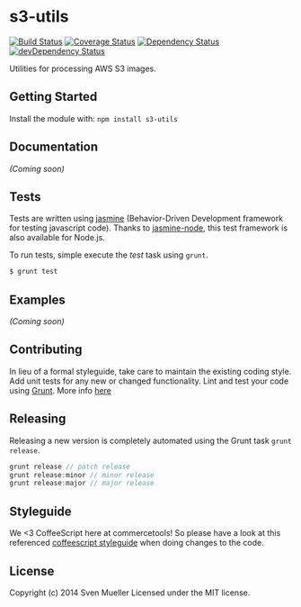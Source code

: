 # s3-utils

[![Build Status](https://secure.travis-ci.org/sphereio/node-s3-utils.png?branch=master)](http://travis-ci.org/sphereio/node-s3-utils) [![Coverage Status](https://coveralls.io/repos/sphereio/node-s3-utils/badge.png)](https://coveralls.io/r/sphereio/node-s3-utils) [![Dependency Status](https://david-dm.org/sphereio/node-s3-utils.png?theme=shields.io)](https://david-dm.org/sphereio/node-s3-utils) [![devDependency Status](https://david-dm.org/sphereio/node-s3-utils/dev-status.png?theme=shields.io)](https://david-dm.org/sphereio/node-s3-utils#info=devDependencies)


Utilities for processing AWS S3 images.

## Getting Started
Install the module with: `npm install s3-utils`


## Documentation
_(Coming soon)_

## Tests
Tests are written using [jasmine](http://pivotal.github.io/jasmine/) (Behavior-Driven Development framework for testing javascript code). Thanks to [jasmine-node](https://github.com/mhevery/jasmine-node), this test framework is also available for Node.js.

To run tests, simple execute the *test* task using `grunt`.

```bash
$ grunt test
```

## Examples
_(Coming soon)_

## Contributing
In lieu of a formal styleguide, take care to maintain the existing coding style. Add unit tests for any new or changed functionality. Lint and test your code using [Grunt](http://gruntjs.com/).
More info [here](CONTRIBUTING.md)

## Releasing
Releasing a new version is completely automated using the Grunt task `grunt release`.

```javascript
grunt release // patch release
grunt release:minor // minor release
grunt release:major // major release
```

## Styleguide
We <3 CoffeeScript here at commercetools! So please have a look at this referenced [coffeescript styleguide](https://github.com/polarmobile/coffeescript-style-guide) when doing changes to the code.

## License
Copyright (c) 2014 Sven Mueller
Licensed under the MIT license.
